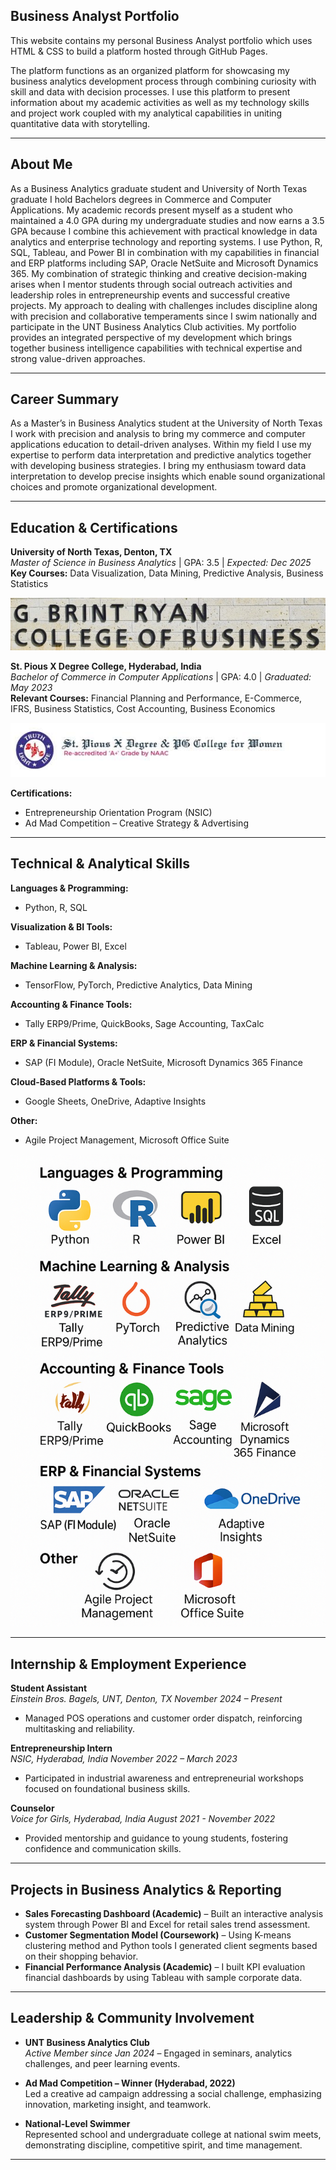 ## Business Analyst Portfolio

This website contains my personal Business Analyst portfolio which uses HTML & CSS to build a platform hosted through GitHub Pages.

The platform functions as an organized platform for showcasing my business analytics development process through combining curiosity with skill and data with decision processes. I use this platform to present information about my academic activities as well as my technology skills and project work coupled with my analytical capabilities in uniting quantitative data with storytelling.

---

##  About Me

As a Business Analytics graduate student and University of North Texas graduate I hold Bachelors degrees in Commerce and Computer Applications. My academic records present myself as a student who maintained a 4.0 GPA during my undergraduate studies and now earns a 3.5 GPA because I combine this achievement with practical knowledge in data analytics and enterprise technology and reporting systems. I use Python, R, SQL, Tableau, and Power BI in combination with my capabilities in financial and ERP platforms including SAP, Oracle NetSuite and Microsoft Dynamics 365. My combination of strategic thinking and creative decision-making arises when I mentor students through social outreach activities and leadership roles in entrepreneurship events and successful creative projects. My approach to dealing with challenges includes discipline along with precision and collaborative temperaments since I swim nationally and participate in the UNT Business Analytics Club activities. My portfolio provides an integrated perspective of my development which brings together business intelligence capabilities with technical expertise and strong value-driven approaches.

---

## Career Summary


As a Master’s in Business Analytics student at the University of North Texas I work with precision and analysis to bring my commerce and computer applications education to detail-driven analyses. Within my field I use my expertise to perform data interpretation and predictive analytics together with developing business strategies. I bring my enthusiasm toward data interpretation to develop precise insights which enable sound organizational choices and promote organizational development.

---

## Education & Certifications

**University of North Texas, Denton, TX**  
*Master of Science in Business Analytics* | GPA: 3.5 | *Expected: Dec 2025*  
**Key Courses:** Data Visualization, Data Mining, Predictive Analysis, Business Statistics

![G. Brint Ryan College of Business](./_blb.jpg)

**St. Pious X Degree College, Hyderabad, India**  
*Bachelor of Commerce in Computer Applications* | GPA: 4.0 | *Graduated: May 2023*  
**Relevant Courses:** Financial Planning and Performance, E-Commerce, IFRS, Business Statistics, Cost Accounting, Business Economics

![St. Pious College](./st.piousx.jpg)

**Certifications:**  
- Entrepreneurship Orientation Program (NSIC)  
- Ad Mad Competition – Creative Strategy & Advertising

---

## Technical & Analytical Skills

**Languages & Programming:**  
- Python, R, SQL  

**Visualization & BI Tools:**  
- Tableau, Power BI, Excel  

**Machine Learning & Analysis:**  
- TensorFlow, PyTorch, Predictive Analytics, Data Mining  

**Accounting & Finance Tools:**  
- Tally ERP9/Prime, QuickBooks, Sage Accounting, TaxCalc  

**ERP & Financial Systems:**  
- SAP (FI Module), Oracle NetSuite, Microsoft Dynamics 365 Finance  

**Cloud-Based Platforms & Tools:**  
- Google Sheets, OneDrive, Adaptive Insights  

**Other:**  
- Agile Project Management, Microsoft Office Suite

![Skills](./_skills.png)

---

## Internship & Employment Experience

**Student Assistant**  
*Einstein Bros. Bagels, UNT, Denton, TX*                               _November 2024 – Present_  
- Managed POS operations and customer order dispatch, reinforcing multitasking and reliability.

**Entrepreneurship Intern**  
*NSIC, Hyderabad, India*                                            _November 2022 – March 2023_  
- Participated in industrial awareness and entrepreneurial workshops focused on foundational business skills.

**Counselor**  
*Voice for Girls, Hyderabad, India*                                  _August 2021 - November 2022_
- Provided mentorship and guidance to young students, fostering confidence and communication skills.

---

## Projects in Business Analytics & Reporting

- **Sales Forecasting Dashboard (Academic)** – Built an interactive analysis system through Power BI and Excel for retail sales trend assessment.  
- **Customer Segmentation Model (Coursework)** –  Using K-means clustering method and Python tools I generated client segments based on their shopping behavior.
- **Financial Performance Analysis (Academic)** – I built KPI evaluation financial dashboards by using Tableau with sample corporate data.

---

## Leadership & Community Involvement

- **UNT Business Analytics Club**  
  *Active Member since Jan 2024* – Engaged in seminars, analytics challenges, and peer learning events.

- **Ad Mad Competition – Winner (Hyderabad, 2022)**  
  Led a creative ad campaign addressing a social challenge, emphasizing innovation, marketing insight, and teamwork.

- **National-Level Swimmer**  
  Represented school and undergraduate college at national swim meets, demonstrating discipline, competitive spirit, and time management.

---
